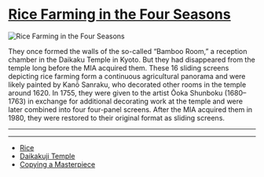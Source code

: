 # [Rice Farming in the Four Seasons](http://artsmia.github.io/griot/#/o/22412)
![Rice Farming in the Four Seasons](http://api.artsmia.org/images/22412/large.jpg)

They once formed the walls of the so-called “Bamboo Room,” a reception chamber in the Daikaku Temple in Kyoto. But they had disappeared from the temple long before the MIA acquired them. These 16 sliding screens depicting rice farming form a continuous agricultural panorama and were likely painted by Kanō Sanraku, who decorated other rooms in the temple around 1620. In 1755, they were given to the artist Ōoka Shunboku (1680–1763) in exchange for additional decorating work at the temple and were later combined into four four-panel screens. After the MIA acquired them in 1980, they were restored to their original format as sliding screens.

---

---

* [Rice ](../stories/rice.md)
* [Daikakuji Temple](../stories/daikakuji-temple.md)
* [Copying a Masterpiece ](../stories/copying-a-masterpiece.md)
